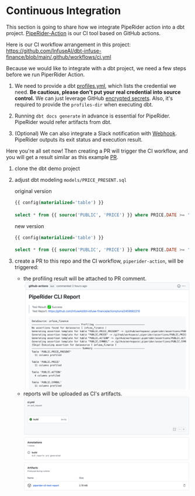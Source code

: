 # Continuous Integration


This section is going to share how we integrate PipeRider action into a dbt project.
[PipeRider-Action](https://github.com/marketplace/actions/piperider-cli-action) is our 
CI tool based on GitHub actions.

Here is our CI workflow arrangement in this project:
https://github.com/InfuseAI/dbt-infuse-finance/blob/main/.github/workflows/ci.yml

Because we would like to integrate with a dbt project, we need a few steps before we run PiperRider Action.

1. We need to provide a dbt 
[profiles.yml](https://github.com/InfuseAI/dbt-infuse-finance/blob/main/profiles.yml), which lists the credential we need.
**Be cautious, please don't put your real credential into source control.**
We can just leverage GitHub [encrypted secrets](https://docs.github.com/en/actions/security-guides/encrypted-secrets).
Also, it's required to provide the `profiles-dir` when executing dbt.

2. Running `dbt docs generate` in advance is essential for PipeRider.
PipeRider would refer artifacts from dbt.

3. (Optional) We can also integrate a Slack notification with [Webhook](https://github.com/slackapi/slack-github-action).
PipeRider outputs its exit status and execution result.


Here you're all set now! Then creating a PR will trigger the CI workflow, and you will get a result similar as
this example [PR](https://github.com/InfuseAI/dbt-infuse-finance/pull/10).

1. clone the dbt demo project

2. adjust dbt modeling `models/PRICE_PRESENT.sql`

    original version
    ```sql
    {{ config(materialized='table') }}
    
    select * from {{ source('PUBLIC', 'PRICE') }} where PRICE.DATE >= '2021-01-01' and PRICE.DATE < '2022-04-01'
    ```

    new version
    ```sql
    {{ config(materialized='table') }}

    select * from {{ source('PUBLIC', 'PRICE') }} where PRICE.DATE >= '2021-01-01'
    ```

3. create a PR to this repo and the CI workflow, `piperider-action`, will be triggered:
    - the profiling result will be attached to PR comment.
   ![image info](./assets/piperider-action-comment.png)
    - reports will be uploaded as CI's artifacts.
   ![image info](./assets/piperider-action-artifacts.png)
